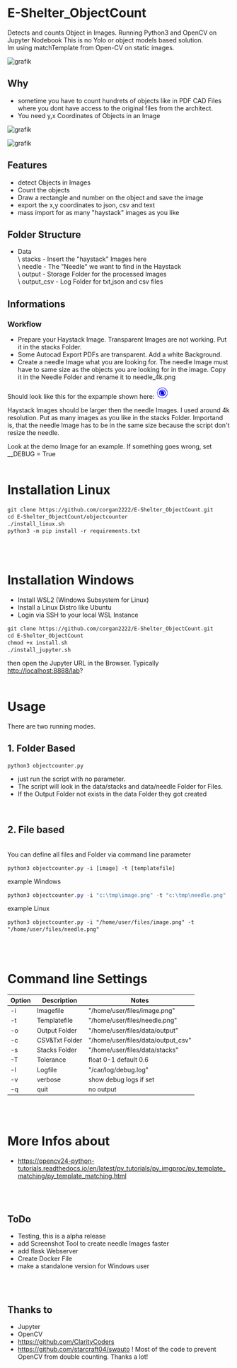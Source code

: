# E-Shelter_ObjectCount

 Detects and counts Object in Images. Running Python3 and OpenCV on Jupyter Nodebook
 This is no Yolo or object models based solution.  
 Im using matchTemplate from Open-CV on static images.

 ![grafik](https://user-images.githubusercontent.com/12233951/139504264-8e635343-ed51-4efa-886c-429fc446c862.png)

## Why

- sometime you have to count hundrets of objects like in PDF CAD Files where you dont have access to the original files from the architect.
- You need y,x Coordinates of Objects in an Image

![grafik](https://user-images.githubusercontent.com/12233951/139503590-181669ac-5071-46e0-b2b8-8b23e4d56f2b.png)

![grafik](https://user-images.githubusercontent.com/12233951/139502750-384c77c2-411f-4e08-862a-5d3da3408d10.png)

## Features

- detect Objects in Images
- Count the objects
- Draw a rectangle and number on the object and save the image
- export the x,y coordinates to json, csv and text
- mass import for as many "haystack" images as you like

## Folder Structure

- Data<br>
   \  stacks         -   Insert the "haystack" Images here <br>
    \ needle         -   The "Needle" we want to find in the Haystack<br>
    \ output         -   Storage Folder for the processed Images<br>
    \ output_csv     -   Log Folder for txt,json and csv files<br>

## Informations

### Workflow

- Prepare your Haystack Image. Transparent Images are not working. Put it in the stacks Folder.
- Some Autocad Export PDFs are transparent. Add a white Background.
- Create a needle Image what you are looking for. The needle Image must have to same size as the objects you are looking for in the image. Copy it in the Needle Folder and rename it to needle_4k.png

Should look like this for the expample shown here:  ![grafik](https://github.com/corgan2222/E-Shelter_ObjectCount/blob/main/Jupyter/data/needle/needle_4k.png)

Haystack Images should be larger then the needle Images. I used around 4k resolution.
Put as many images as you like in the stacks Folder.
Importand is, that the needle Image has to be in the same size because the script don't resize the needle.

Look at the demo Image for an example.
If something goes wrong, set __DEBUG = True
<br>
<br>

# Installation Linux

```shell
git clone https://github.com/corgan2222/E-Shelter_ObjectCount.git
cd E-Shelter_ObjectCount/objectcounter
./install_linux.sh
python3 -m pip install -r requirements.txt 
```
<br>
<br>


# Installation Windows 

- Install WSL2 (Windows Subsystem for Linux)
- Install a Linux Distro like Ubuntu
- Login via SSH to your local WSL Instance

```shell
git clone https://github.com/corgan2222/E-Shelter_ObjectCount.git
cd E-Shelter_ObjectCount
chmod +x install.sh
./install_jupyter.sh

```

then open the Jupyter URL in the Browser. Typically <http://localhost:8888/lab>?
<br><br>

# Usage

There are two running modes.

## 1. Folder Based

```shell
python3 objectcounter.py
```

- just run the script with no parameter.
- The script will look in the data/stacks and data/needle Folder for Files.
- If the Output Folder not exists in the data Folder they got created

<br>

## 2. File based

<br>You can define all files and Folder via command line parameter

```shell
python3 objectcounter.py -i [image] -t [templatefile]
```

example Windows

```powershell
python3 objectcounter.py -i "c:\tmp\image.png" -t "c:\tmp\needle.png"
```

example Linux

```shell
python3 objectcounter.py -i "/home/user/files/image.png" -t "/home/user/files/needle.png"
```
<br>
<br>

# Command line Settings

| Option | Description | Notes |
| --- | ----------- | ---------- |
| -i | Imagefile | "/home/user/files/image.png"
| -t | Templatefile | "/home/user/files/needle.png"
| -o | Output Folder | "/home/user/files/data/output"
| -c | CSV&Txt Folder | "/home/user/files/data/output_csv"
| -s | Stacks Folder | "/home/user/files/data/stacks"
| -T | Tolerance | float 0-1 default 0.6
| -l | Logfile | "/car/log/debug.log"
| -v | verbose | show debug logs if set
| -q | quit | no output


<br>
<br>

# More Infos about

- <https://opencv24-python-tutorials.readthedocs.io/en/latest/py_tutorials/py_imgproc/py_template_matching/py_template_matching.html>

<br>
<br>

## ToDo

- Testing, this is a alpha release
- add Screenshot Tool to create needle Images faster
- add flask Webserver
- Create Docker File
- make a standalone version for Windows user

<br>
<br>

## Thanks to

- Jupyter
- OpenCV
- <https://github.com/ClarityCoders>
- <https://github.com/starcraft04/swauto> ! Most of the code to prevent OpenCV from double counting. Thanks a lot!
